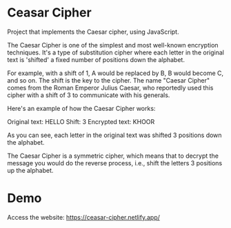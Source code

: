 # Ceasar Cipher
Project that implements the Caesar cipher, using JavaScript.

The Caesar Cipher is one of the simplest and most well-known encryption techniques. It's a type of substitution cipher where each letter in the original text is 'shifted' a fixed number of positions down the alphabet.

For example, with a shift of 1, A would be replaced by B, B would become C, and so on. The shift is the key to the cipher. The name "Caesar Cipher" comes from the Roman Emperor Julius Caesar, who reportedly used this cipher with a shift of 3 to communicate with his generals.

Here's an example of how the Caesar Cipher works:

Original text: HELLO Shift: 3 Encrypted text: KHOOR

As you can see, each letter in the original text was shifted 3 positions down the alphabet.

The Caesar Cipher is a symmetric cipher, which means that to decrypt the message you would do the reverse process, i.e., shift the letters 3 positions up the alphabet.

# Demo
Access the website: https://ceasar-cipher.netlify.app/
